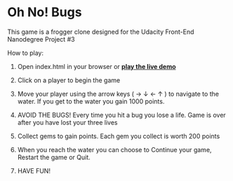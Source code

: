 Oh No! Bugs
===========

This game is a frogger clone designed for the Udacity Front-End Nanodegree Project #3

How to play:

1) Open index.html in your browser or **[play the live demo](https://sarah-maris.github.io/oh-no-bugs/)**

2) Click on a player to begin the game

3) Move your player using the arrow keys ( → ↓ ← ↑ ) to navigate to the water.   If you get to the water you gain 1000 points.
   
4) AVOID THE BUGS!  Every time you hit a bug you lose a life.   Game is over after you have lost your three lives
   
5) Collect gems to gain points.   Each gem you collect is worth 200 points
   
6) When you reach the water you can choose to Continue your game,  Restart the game or Quit.
   
7) HAVE FUN!
